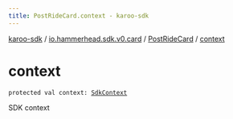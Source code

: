 ```yaml
---
title: PostRideCard.context - karoo-sdk
---
```


[karoo-sdk](../../index.html) / [io.hammerhead.sdk.v0.card](../index.html) / [PostRideCard](index.html) / [context](./context.html)

# context

`protected val context: `[`SdkContext`](../../io.hammerhead.sdk.v0/-sdk-context/index.html)

SDK context

